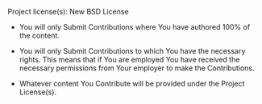 Project license(s): New BSD License

* You will only Submit Contributions where You have authored 100% of the content.

* You will only Submit Contributions to which You have the necessary rights. This means that if You are employed You have received the necessary permissions from Your employer to make the Contributions.

* Whatever content You Contribute will be provided under the Project License(s).

